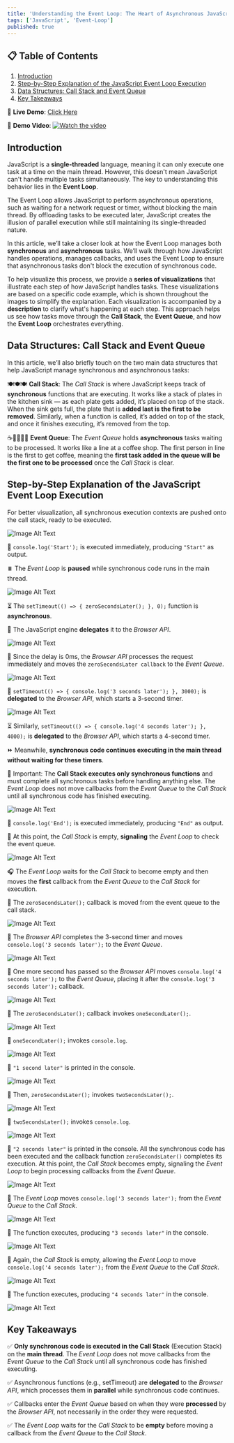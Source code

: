 ```yaml
---
title: 'Understanding the Event Loop: The Heart of Asynchronous JavaScript'
tags: ['JavaScript', 'Event-Loop']
published: true
---
```


## 📋 Table of Contents

1. [Introduction](#introduction)
2. [Step-by-Step Explanation of the JavaScript Event Loop Execution](#step-by-step-explanation-of-the-javascript-event-loop-execution)
3. [Data Structures: Call Stack and Event Queue](#data-structures-call-stack-and-event-queue)
4. [Key Takeaways](#key-takeaways)

🔗 **Live Demo**: [Click Here](https://beatrisilieva.github.io/event-loop)

🎥 **Demo Video**:
[![Watch the video](https://img.youtube.com/vi/LX0Mky7DvFc/maxresdefault.jpg)](https://www.youtube.com/watch?v=LX0Mky7DvFc)

## Introduction

JavaScript is a **single-threaded** language, meaning it can only execute one task at a time on the main thread. However, this doesn't mean JavaScript can't handle multiple tasks simultaneously. The key to understanding this behavior lies in the **Event Loop**.

The Event Loop allows JavaScript to perform asynchronous operations, such as waiting for a network request or timer, without blocking the main thread. By offloading tasks to be executed later, JavaScript creates the illusion of parallel execution while still maintaining its single-threaded nature.

In this article, we’ll take a closer look at how the Event Loop manages both **synchronous** and **asynchronous** tasks. We’ll walk through how JavaScript handles operations, manages callbacks, and uses the Event Loop to ensure that asynchronous tasks don't block the execution of synchronous code.

To help visualize this process, we provide a **series of visualizations** that illustrate each step of how JavaScript handles tasks. These visualizations are based on a specific code example, which is shown throughout the images to simplify the explanation. Each visualization is accompanied by a **description** to clarify what's happening at each step. This approach helps us see how tasks move through the **Call Stack**, the **Event Queue**, and how the **Event Loop** orchestrates everything.

## Data Structures: Call Stack and Event Queue

In this article, we’ll also briefly touch on the two main data structures that help JavaScript manage synchronous and asynchronous tasks:

🍽️🍽️🍽️ **Call Stack**: The _Call Stack_ is where JavaScript keeps track of **synchronous** functions that are executing. It works like a stack of plates in the kitchen sink — as each plate gets added, it’s placed on top of the stack. When the sink gets full, the plate that is **added last is the first to be removed**. Similarly, when a function is called, it’s added on top of the stack, and once it finishes executing, it’s removed from the top.

☕🚶‍♂️🚶‍♀️ **Event Queue**: The _Event Queue_ holds **asynchronous** tasks waiting to be processed. It works like a line at a coffee shop. The first person in line is the first to get coffee, meaning the **first task added in the queue will be the first one to be processed** once the _Call Stack_ is clear.

## Step-by-Step Explanation of the JavaScript Event Loop Execution

For better visualization, all synchronous execution contexts are pushed onto the call stack, ready to be executed.

![Image Alt Text](https://res.cloudinary.com/deztgvefu/image/upload/v1742224154/event-loop-images/1_sx5d55.png)

🚀 `console.log('Start');` is executed immediately, producing `"Start"` as output.

⏸️ The _Event Loop_ is **paused** while synchronous code runs in the main thread.

![Image Alt Text](https://res.cloudinary.com/deztgvefu/image/upload/v1742224154/event-loop-images/2_lrd6xk.png)

⏳ The `setTimeout(() => { zeroSecondsLater(); }, 0);` function is **asynchronous**.

🔄 The JavaScript engine **delegates** it to the _Browser API_.

![Image Alt Text](https://res.cloudinary.com/deztgvefu/image/upload/v1742224155/event-loop-images/3_k4gghd.png)

📩 Since the delay is 0ms, the _Browser API_ processes the request immediately and moves the `zeroSecondsLater callback` to the _Event Queue_.

![Image Alt Text](https://res.cloudinary.com/deztgvefu/image/upload/v1742224154/event-loop-images/4_skuq3q.png)

🔄 `setTimeout(() => { console.log('3 seconds later'); }, 3000);` is **delegated** to the _Browser API_, which starts a 3-second timer.

![Image Alt Text](https://res.cloudinary.com/deztgvefu/image/upload/v1742224153/event-loop-images/6_etrcce.png)

⏳ Similarly, `setTimeout(() => { console.log('4 seconds later'); }, 4000);` is **delegated** to the _Browser API_, which starts a 4-second timer.

⏩ Meanwhile, **synchronous code continues executing in the main thread without waiting for these timers**.

🛑 Important: The **Call Stack executes only synchronous functions** and must complete all synchronous tasks before handling anything else. The _Event Loop_ does not move callbacks from the _Event Queue_ to the _Call Stack_ until all synchronous code has finished executing.

![Image Alt Text](https://res.cloudinary.com/deztgvefu/image/upload/v1742224154/event-loop-images/7_o4fli9.png)

🚀 `console.log('End');` is executed immediately, producing `"End"` as output.

👀 At this point, the _Call Stack_ is empty, **signaling** the _Event Loop_ to check the event queue.

![Image Alt Text](https://res.cloudinary.com/deztgvefu/image/upload/v1742224151/event-loop-images/8_r4vfdp.png)

🎧 The _Event Loop_ waits for the _Call Stack_ to become empty and then moves the **first** callback from the _Event Queue_ to the _Call Stack_ for execution.

🔁 The `zeroSecondsLater();` callback is moved from the event queue to the call stack.

![Image Alt Text](https://res.cloudinary.com/deztgvefu/image/upload/v1742224152/event-loop-images/9_nnfwai.png)

📩 The _Browser API_ completes the 3-second timer and moves `console.log('3 seconds later');` to the _Event Queue_.

![Image Alt Text](https://res.cloudinary.com/deztgvefu/image/upload/v1742224153/event-loop-images/10_qgrxos.png)

📩 One more second has passed so the _Browser API_ moves `console.log('4 seconds later');` to the _Event Queue_, placing it after the `console.log('3 seconds later');` callback.

![Image Alt Text](https://res.cloudinary.com/deztgvefu/image/upload/v1742224153/event-loop-images/11_al93ze.png)

🔄 The `zeroSecondsLater();` callback invokes `oneSecondLater();`.

![Image Alt Text](https://res.cloudinary.com/deztgvefu/image/upload/v1742224152/event-loop-images/12_ipmhxg.png)

🔄 `oneSecondLater();` invokes `console.log`.

![Image Alt Text](https://res.cloudinary.com/deztgvefu/image/upload/v1742224152/event-loop-images/13_zuznvb.png)

💬 `"1 second later"` is printed in the console.

![Image Alt Text](https://res.cloudinary.com/deztgvefu/image/upload/v1742224151/event-loop-images/14_drg4vo.png)

🔄 Then, `zeroSecondsLater();` invokes `twoSecondsLater();`.

![Image Alt Text](https://res.cloudinary.com/deztgvefu/image/upload/v1742224151/event-loop-images/15_rz6tzh.png)

🔄 `twoSecondsLater();` invokes `console.log`.

![Image Alt Text](https://res.cloudinary.com/deztgvefu/image/upload/v1742224152/event-loop-images/16_cm8vs9.png)

💬 `"2 seconds later"` is printed in the console. All the synchronous code has been executed and the callback function `zeroSecondsLater()` completes its execution. At this point, the _Call Stack_ becomes empty, signaling the _Event Loop_ to begin processing callbacks from the _Event Queue_.

![Image Alt Text](https://res.cloudinary.com/deztgvefu/image/upload/v1742224152/event-loop-images/17_h9uu0b.png)

👀 The _Event Loop_ moves `console.log('3 seconds later');` from the _Event Queue_ to the _Call Stack_.

![Image Alt Text](https://res.cloudinary.com/deztgvefu/image/upload/v1742224154/event-loop-images/18_mwlxl3.png)

🚀 The function executes, producing `"3 seconds later"` in the console.

![Image Alt Text](https://res.cloudinary.com/deztgvefu/image/upload/v1742224153/event-loop-images/19_tc0tsh.png)

👀 Again, the _Call Stack_ is empty, allowing the _Event Loop_ to move `console.log('4 seconds later');` from the _Event Queue_ to the _Call Stack_.

![Image Alt Text](https://res.cloudinary.com/deztgvefu/image/upload/v1742224152/event-loop-images/20_k6tata.png)

🚀 The function executes, producing `"4 seconds later"` in the console.

![Image Alt Text](https://res.cloudinary.com/deztgvefu/image/upload/v1742224153/event-loop-images/21_lrn5kk.png)

## Key Takeaways

✅ **Only synchronous code is executed in the Call Stack** (Execution Stack) on the **main thread**. The _Event Loop_ does not move callbacks from the _Event Queue_ to the _Call Stack_ until all synchronous code has finished executing.

✅ Asynchronous functions (e.g., setTimeout) are **delegated** to the _Browser API_, which processes them in **parallel** while synchronous code continues.

✅ Callbacks enter the _Event Queue_ based on when they were **processed** by the _Browser API_, not necessarily in the order they were requested.

✅ The _Event Loop_ waits for the _Call Stack_ to be **empty** before moving a callback from the _Event Queue_ to the _Call Stack_.
